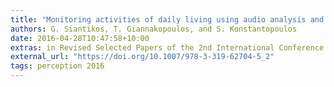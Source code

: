 ```yaml
---
title: "Monitoring activities of daily living using audio analysis and a raspberryPI: A use case on bathroom activity monitoring"
authors: G. Siantikos, T. Giannakopoulos, and S. Konstantopoulos
date: 2016-04-28T10:47:58+10:00
extras: in Revised Selected Papers of the 2nd International Conference on ICT for Ageing Well and e-Health (ICT4AWE 2016), Communications in Computer and Information Science, vol. 736, Springer, 2017.
external_url: "https://doi.org/10.1007/978-3-319-62704-5_2"
tags: perception 2016
---
```

<!--A framework that utilizes audio information for recognition of activities of daily living (ADLs) in the context of a health monitoring environment is presented in this chapter. We propose integrating a Raspberry PI single-board PC that is used both as an audio acquisition and analysis unit. So Raspberry PI captures audio samples from the attached microphone device and executes a set of real-time feature extraction and classification procedures, in order to provide continuous and online audio event recognition to the end user. Furthermore, a practical workflow is presented, that helps the technicians that setup the device to perform a fast, user-friendly and robust tuning and calibration procedure. As a result, the technician is capable of “training” the device without any need for prior knowledge of machine learning techniques. The proposed system has been evaluated against a particular scenario that is rather important in the context of any healthcare monitoring system for the elder: In particular, we have focused on the “bathroom scenario” according to which, a Raspberry PI device equipped with a single microphone is used to monitor bathroom activity on a 24/7 basis in a privacy-aware manner, since no audio data is stored or transmitted. The presented experimental results prove that the proposed framework can be successfully used for audio event recognition tasks.-->
